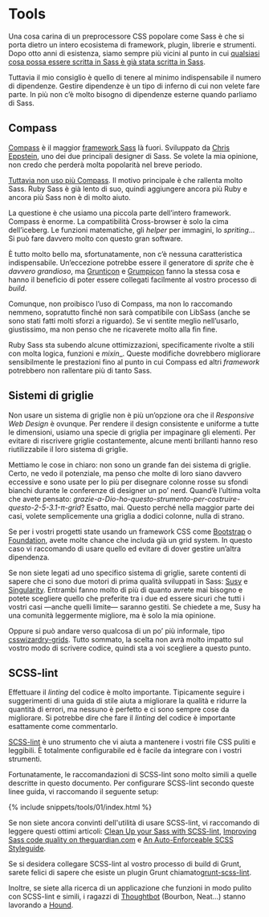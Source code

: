 
# Tools

Una cosa carina di un preprocessore CSS popolare come Sass è che si porta dietro un intero ecosistema di framework, plugin, librerie e strumenti. Dopo otto anni di esistenza, siamo sempre più vicini al punto in cui [qualsiasi cosa possa essere scritta in Sass è già stata scritta in Sass](https://hugogiraudel.com/2014/10/27/rethinking-atwoods-law/).

Tuttavia il mio consiglio è quello di tenere al minimo indispensabile il numero di dipendenze. Gestire dipendenze è un tipo di inferno di cui non velete fare parte. In più non c’è molto bisogno di dipendenze esterne quando parliamo di Sass.

## Compass

[Compass](http://compass-style.org/) è il maggior [framework Sass](https://www.sitepoint.com/compass-or-bourbon-sass-frameworks/) là fuori. Sviluppato da [Chris Eppstein](https://twitter.com/chriseppstein), uno dei due principali designer di Sass. Se volete la mia opinione, non credo che perderà molta popolarità nel breve periodo.

[Tuttavia non uso più Compass](https://www.sitepoint.com/dont-use-compass-anymore/). Il motivo principale è che rallenta molto Sass. Ruby Sass è già lento di suo, quindi aggiungere ancora più Ruby e ancora più Sass non è di molto aiuto.

La questione è che usiamo una piccola parte dell’intero framework. Compass è enorme. La compatibilità Cross-browser è solo la cima dell’iceberg. Le funzioni matematiche, gli _helper_ per immagini, lo _spriting_... Si può fare davvero molto con questo gran software.

È tutto molto bello ma, sfortunatamente, non c’è nessuna caratteristica indispensabile. Un’eccezione potrebbe essere il generatore di _sprite_ che è *davvero grandioso*, ma [Grunticon](https://github.com/filamentgroup/grunticon) e [Grumpicon](http://grumpicon.com/) fanno la stessa cosa e hanno il beneficio di poter essere collegati facilmente al vostro processo di _build_.

Comunque, non proibisco l’uso di Compass, ma non lo raccomando nemmeno, sopratutto finché non sarà compatibile con LibSass (anche se sono stati fatti molti sforzi a riguardo). Se vi sentite meglio nell’usarlo, giustissimo, ma non penso che ne ricaverete molto alla fin fine.

<div class="note">
  <p>Ruby Sass sta subendo alcune ottimizzazioni, specificamente rivolte a stili con molta logica, funzioni e <em>mixin</em>_. Queste modifiche dovrebbero migliorare sensibilmente le prestazioni fino al punto in cui Compass ed altri <em>framework</em> potrebbero non rallentare più di tanto Sass.</p>
</div>

## Sistemi di griglie

Non usare un sistema di griglie non è più un’opzione ora che il _Responsive Web Design_ è ovunque. Per rendere il design consistente e uniforme a tutte le dimensioni, usiamo una specie di griglia per impaginare gli elementi. Per evitare di riscrivere griglie costantemente, alcune menti brillanti hanno reso riutilizzabile il loro sistema di griglie.

Mettiamo le cose in chiaro: non sono un grande fan dei sistema di griglie. Certo, ne vedo il potenziale, ma penso che molte di loro siano davvero eccessive e sono usate per lo più per disegnare colonne rosse su sfondi bianchi durante le conferenze di designer un po’ nerd. Quand’è l’ultima volta che avete pensato: *grazie-a-Dio-ho-questo-strumento-per-costruire-questo-2-5-3.1-π-grid*? Esatto, mai. Questo perché nella maggior parte dei casi, volete semplicemente una griglia a dodici colonne, nulla di strano.

Se per i vostri progetti state usando un framework CSS come [Bootstrap](https://getbootstrap.com/) o [Foundation](https://get.foundation/), avete molte chance che includa già un grid system. In questo caso vi raccomando di usare quello ed evitare di dover gestire un’altra dipendenza.

Se non siete legati ad uno specifico sistema di griglie, sarete contenti di sapere che ci sono due motori di prima qualità sviluppati in Sass: [Susy](https://www.oddbird.net/susy/) e [Singularity](https://github.com/at-import/Singularity). Entrambi fanno molto di più di quanto avrete mai bisogno e potete scegliere quello che preferite tra i due ed essere sicuri che tutti i vostri casi &mdash;anche quelli limite&mdash; saranno gestiti. Se chiedete a me, Susy ha una comunità leggermente migliore, ma è solo la mia opinione.

Oppure si può andare verso qualcosa di un po’ più informale, tipo [csswizardry-grids](https://github.com/csswizardry/csswizardry-grids). Tutto sommato, la scelta non avrà molto impatto sul vostro modo di scrivere codice, quindi sta a voi scegliere a questo punto.

## SCSS-lint

Effettuare il _linting_ del codice è molto importante. Tipicamente seguire i suggerimenti di una guida di stile aiuta a migliorare la qualità e ridurre la quantità di errori, ma nessuno è perfetto e ci sono sempre cose da migliorare. Si potrebbe dire che fare il _linting_ del codice è importante esattamente come commentarlo.

[SCSS-lint](https://github.com/causes/scss-lint) è uno strumento che vi aiuta a mantenere i vostri file CSS puliti e leggibili. È totalmente configurabile ed è facile da integrare con i vostri strumenti.

Fortunatamente, le raccomandazioni di SCSS-lint sono molto simili a quelle descritte in questo documento. Per configurare SCSS-lint secondo queste linee guida, vi raccomando il seguente setup:

{% include snippets/tools/01/index.html %}

Se non siete ancora convinti dell'utilità di usare SCSS-lint, vi raccomando di leggere questi ottimi articoli: [Clean Up your Sass with SCSS-lint](https://blog.martinhujer.cz/clean-up-your-sass-with-scss-lint/), [Improving Sass code quality on theguardian.com](https://www.theguardian.com/info/developer-blog/2014/may/13/improving-sass-code-quality-on-theguardiancom) e [An Auto-Enforceable SCSS Styleguide](https://davidtheclark.com/scss-lint-styleguide/).

<div class="note">
  <p>Se si desidera collegare SCSS-lint al vostro processo di build di Grunt, sarete felici di sapere che esiste un plugin Grunt chiamato<a href="https://github.com/ahmednuaman/grunt-scss-lint">grunt-scss-lint</a>.</p>
  <p>Inoltre, se siete alla ricerca di un applicazione che funzioni in modo pulito con SCSS-lint e simili, i ragazzi di <a href="https://thoughtbot.com/">Thoughtbot</a> (Bourbon, Neat...) stanno lavorando a <a href="https://houndci.com/">Hound</a>.</p>
</div>

